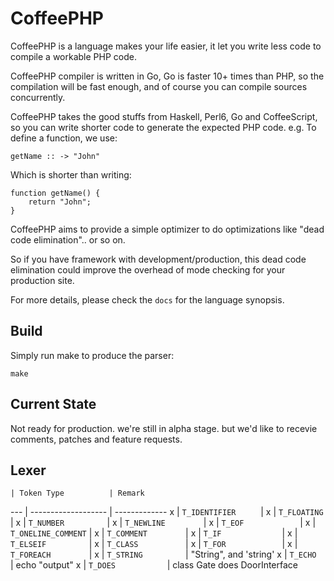 CoffeePHP
==================

CoffeePHP is a language makes your life easier,
it let you write less code to compile a workable PHP code.

CoffeePHP compiler is written in Go, Go is faster 10+ times than PHP, so the compilation
will be fast enough, and of course you can compile sources concurrently.

CoffeePHP takes the good stuffs from Haskell, Perl6, Go and CoffeeScript, so you can write
shorter code to generate the expected PHP code. e.g. To define a function, we use:

    getName :: -> "John"

Which is shorter than writing:

    function getName() {
        return "John";
    }

CoffeePHP aims to provide a simple optimizer to do optimizations like "dead
code elimination".. or so on.

So if you have framework with development/production, this dead code elimination 
could improve the overhead of mode checking for your production site.

For more details, please check the `docs` for the language synopsis.


Build
---------
Simply run make to produce the parser:

    make


Current State
-------------
Not ready for production. we're still in alpha stage. but we'd like to recevie
comments, patches and feature requests.



Lexer
------

    | Token Type          | Remark
--- | ------------------- | -------------
 x  | `T_IDENTIFIER     ` | 
 x  | `T_FLOATING       ` |
 x  | `T_NUMBER         ` |
 x  | `T_NEWLINE        ` |
 x  | `T_EOF            ` |
 x  | `T_ONELINE_COMMENT` |
 x  | `T_COMMENT        ` |
 x  | `T_IF             ` |
 x  | `T_ELSEIF         ` |
 x  | `T_CLASS          ` |
 x  | `T_FOR            ` |
 x  | `T_FOREACH        ` | 
 x  | `T_STRING         ` |  "String", and 'string'
 x  | `T_ECHO           ` |  echo "output"
 x  | `T_DOES           ` |  class Gate does DoorInterface


